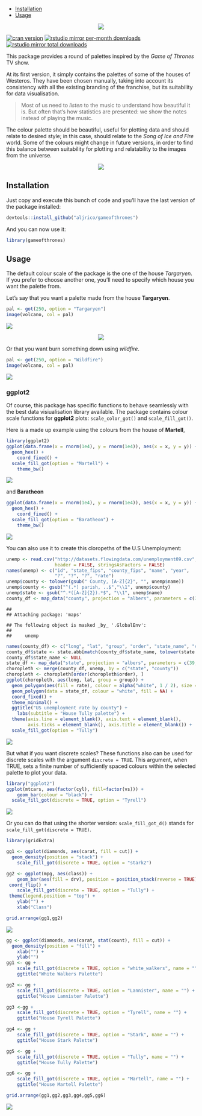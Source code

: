 -   [Installation](#installation)
-   [Usage](#usage)

<center>
<img src="https://raw.githubusercontent.com/aljrico/aljrico.github.io/master/_posts/images/hogwarts-houses.png">
</center>

[![cran
version](http://www.r-pkg.org/badges/version/harrypotter)](https://cran.r-project.org/package=harrypotter)
[![rstudio mirror per-month
downloads](http://cranlogs.r-pkg.org/badges/harrypotter)](https://github.com/metacran/cranlogs.app)
[![rstudio mirror total
downloads](http://cranlogs.r-pkg.org/badges/grand-total/harrypotter?color=yellowgreen)](https://github.com/metacran/cranlogs.app)

This package provides a round of palettes inspired by the *Game of
Thrones* TV show.

At its first version, it simply contains the palettes of some of the
houses of Westeros. They have been chosen manually, taking into account
its consistency with all the existing branding of the franchise, but its
suitability for data visualisation.

> Most of us need to *listen* to the music to understand how beautiful
> it is. But often that’s how statistics are presented: we show the
> notes instead of playing the music.

The colour palette should be beautiful, useful for plotting data and
should relate to desired style; in this case, should relate to the *Song
of Ice and Fire* world. Some of the colours might change in future
versions, in order to find this balance between suitability for plotting
and relatability to the images from the universe.

<center>
<img src="https://raw.githubusercontent.com/aljrico/aljrico.github.io/master/_posts/images/show_scales2-1.png" >
</center>

Installation
------------

Just copy and execute this bunch of code and you’ll have the last
version of the package installed:

``` r
devtools::install_github("aljrico/gameofthrones")
```

And you can now use it:

``` r
library(gameofthrones)
```

Usage
-----

The default colour scale of the package is the one of the house
*Targaryen*. If you prefer to choose another one, you’ll need to specify
which house you want the palette from.

Let’s say that you want a palette made from the house **Targaryen**.

``` r
pal <- got(250, option = "Targaryen")
image(volcano, col = pal)
```

![](readme_raw_files/figure-markdown_github/unnamed-chunk-3-1.png)

<center>
<img src="https://raw.githubusercontent.com/aljrico/aljrico.github.io/master/_posts/images/unnamed-chunk-3-1.png" >
</center>

Or that you want burn something down using *wildfire*.

``` r
pal <- got(250, option = "Wildfire")
image(volcano, col = pal)
```

![](readme_raw_files/figure-markdown_github/unnamed-chunk-4-1.png)

### ggplot2

Of course, this package has specific functions to behave seamlessly with
the best data visiualisation library available. The package contains
colour scale functions for **ggplot2** plots: `scale_color_got()` and
`scale_fill_got()`.

Here is a made up example using the colours from the house of
**Martell**,

``` r
library(ggplot2)
ggplot(data.frame(x = rnorm(1e4), y = rnorm(1e4)), aes(x = x, y = y)) +
  geom_hex() + 
    coord_fixed() +
  scale_fill_got(option = "Martell") + 
    theme_bw()
```

![](readme_raw_files/figure-markdown_github/unnamed-chunk-5-1.png)

and **Baratheon**

``` r
ggplot(data.frame(x = rnorm(1e4), y = rnorm(1e4)), aes(x = x, y = y)) +
  geom_hex() + 
    coord_fixed() +
  scale_fill_got(option = "Baratheon") + 
    theme_bw()
```

![](readme_raw_files/figure-markdown_github/unnamed-chunk-6-1.png)

You can also use it to create this cloropeths of the U.S Unemployment:

``` r
unemp <- read.csv("http://datasets.flowingdata.com/unemployment09.csv",
                  header = FALSE, stringsAsFactors = FALSE)
names(unemp) <- c("id", "state_fips", "county_fips", "name", "year",
                  "?", "?", "?", "rate")
unemp$county <- tolower(gsub(" County, [A-Z]{2}", "", unemp$name))
unemp$county <- gsub("^(.*) parish, ..$","\\1", unemp$county)
unemp$state <- gsub("^.*([A-Z]{2}).*$", "\\1", unemp$name)
county_df <- map_data("county", projection = "albers", parameters = c(39, 45))
```

    ## 
    ## Attaching package: 'maps'

    ## The following object is masked _by_ '.GlobalEnv':
    ## 
    ##     unemp

``` r
names(county_df) <- c("long", "lat", "group", "order", "state_name", "county")
county_df$state <- state.abb[match(county_df$state_name, tolower(state.name))]
county_df$state_name <- NULL
state_df <- map_data("state", projection = "albers", parameters = c(39, 45))
choropleth <- merge(county_df, unemp, by = c("state", "county"))
choropleth <- choropleth[order(choropleth$order), ]
ggplot(choropleth, aes(long, lat, group = group)) +
  geom_polygon(aes(fill = rate), colour = alpha("white", 1 / 2), size = 0.2) +
  geom_polygon(data = state_df, colour = "white", fill = NA) +
  coord_fixed() +
  theme_minimal() +
  ggtitle("US unemployment rate by county") +
    labs(subtitle = "House Tully palette") +
  theme(axis.line = element_blank(), axis.text = element_blank(),
        axis.ticks = element_blank(), axis.title = element_blank()) +
  scale_fill_got(option = "Tully")
```

![](readme_raw_files/figure-markdown_github/unnamed-chunk-7-1.png)

But what if you want discrete scales? These functions also can be used
for discrete scales with the argument `discrete = TRUE`. This argument,
when TRUE, sets a finite number of sufficiently spaced colours within
the selected palette to plot your data.

``` r
library("ggplot2")
ggplot(mtcars, aes(factor(cyl), fill=factor(vs))) +  
    geom_bar(colour = "black") +
  scale_fill_got(discrete = TRUE, option = "Tyrell")
```

![](readme_raw_files/figure-markdown_github/unnamed-chunk-8-1.png)

Or you can do that using the shorter version: `scale_fill_got_d()`
stands for `scale_fill_got(discrete = TRUE)`.

``` r
library(gridExtra)

gg1 <- ggplot(diamonds, aes(carat, fill = cut)) +
  geom_density(position = "stack") +
    scale_fill_got(discrete = TRUE, option = "stark2")

gg2 <- ggplot(mpg, aes(class)) +
    geom_bar(aes(fill = drv), position = position_stack(reverse = TRUE), colour = "black") +
 coord_flip() +
    scale_fill_got(discrete = TRUE, option = "Tully") +
 theme(legend.position = "top") +
    ylab("") +
    xlab("Class")

grid.arrange(gg1,gg2)
```

![](readme_raw_files/figure-markdown_github/unnamed-chunk-9-1.png)

``` r
gg <- ggplot(diamonds, aes(carat, stat(count), fill = cut)) +
  geom_density(position = "fill") +
    xlab("") + 
    ylab("")
gg1 <- gg +
    scale_fill_got(discrete = TRUE, option = "white_walkers", name = "") +
    ggtitle("White Walkers Palette")

gg2 <- gg +
    scale_fill_got(discrete = TRUE, option = "Lannister", name = "") +
    ggtitle("House Lannister Palette")

gg3 <-gg +
    scale_fill_got(discrete = TRUE, option = "Tyrell", name = "") +
    ggtitle("House Tyrell Palette")

gg4 <- gg +
    scale_fill_got(discrete = TRUE, option = "Stark", name = "") +
    ggtitle("House Stark Palette")

gg5 <- gg +
    scale_fill_got(discrete = TRUE, option = "Tully", name = "") +
    ggtitle("House Tully Palette")

gg6 <- gg +
    scale_fill_got(discrete = TRUE, option = "Martell", name = "") +
    ggtitle("House Martell Palette")

grid.arrange(gg1,gg2,gg3,gg4,gg5,gg6)
```

![](readme_raw_files/figure-markdown_github/unnamed-chunk-10-1.png)
